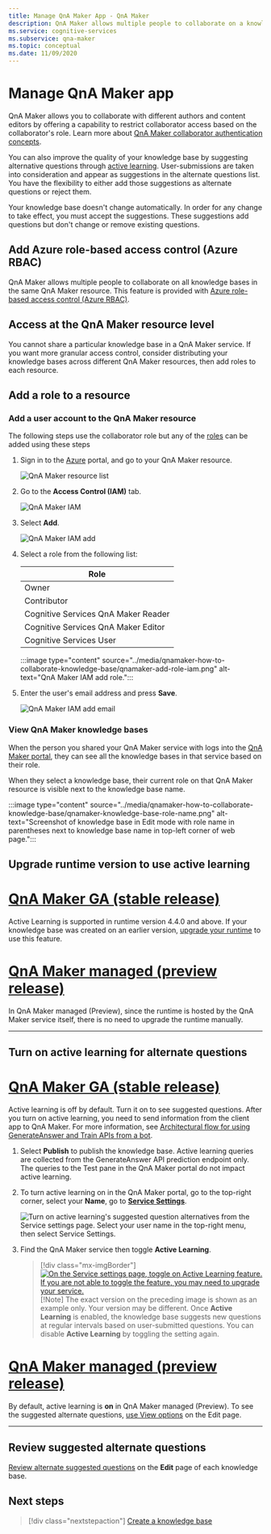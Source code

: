 ```yaml
---
title: Manage QnA Maker App - QnA Maker
description: QnA Maker allows multiple people to collaborate on a knowledge base. QnA Maker offers a capability to improve the quality of your knowledge base with active learning. One can review, accept or reject, and add without removing or changing existing questions.
ms.service: cognitive-services
ms.subservice: qna-maker
ms.topic: conceptual
ms.date: 11/09/2020
---
```


# Manage QnA Maker app

QnA Maker allows you to collaborate with different authors and content editors by offering a capability to restrict collaborator access based on the collaborator's role.
Learn more about [QnA Maker collaborator authentication concepts](../Concepts/role-based-access-control.md).

You can also improve the quality of your knowledge base by suggesting alternative questions through [active learning](../Concepts/active-learning-suggestions.md). User-submissions are taken into consideration and appear as suggestions in the alternate questions list. You have the flexibility to either add those suggestions as alternate questions or reject them.

Your knowledge base doesn't change automatically. In order for any change to take effect, you must accept the suggestions. These suggestions add questions but don't change or remove existing questions.

## Add Azure role-based access control (Azure RBAC)

QnA Maker allows multiple people to collaborate on all knowledge bases in the same QnA Maker resource. This feature is provided with [Azure role-based access control (Azure RBAC)](../../../role-based-access-control/role-assignments-portal.md).

## Access at the QnA Maker resource level

You cannot share a particular knowledge base in a QnA Maker service. If you want more granular access control, consider distributing your knowledge bases across different QnA Maker resources, then add roles to each resource.

## Add a role to a resource

### Add a user account to the QnA Maker resource

The following steps use the collaborator role but any of the [roles](../reference-role-based-access-control.md) can be added using these steps

1. Sign in to the [Azure](https://portal.azure.com/) portal, and go to your QnA Maker resource.

    ![QnA Maker resource list](../media/qnamaker-how-to-collaborate-knowledge-base/qnamaker-resource-list.png)

1. Go to the **Access Control (IAM)** tab.

    ![QnA Maker IAM](../media/qnamaker-how-to-collaborate-knowledge-base/qnamaker-iam.png)

1. Select **Add**.

    ![QnA Maker IAM add](../media/qnamaker-how-to-collaborate-knowledge-base/qnamaker-iam-add.png)

1. Select a role from the following list:

    |Role|
    |--|
    |Owner|
    |Contributor|
    |Cognitive Services QnA Maker Reader|
    |Cognitive Services QnA Maker Editor|
    |Cognitive Services User|

    :::image type="content" source="../media/qnamaker-how-to-collaborate-knowledge-base/qnamaker-add-role-iam.png" alt-text="QnA Maker IAM add role.":::

1. Enter the user's email address and press **Save**.

    ![QnA Maker IAM add email](../media/qnamaker-how-to-collaborate-knowledge-base/qnamaker-iam-add-email.png)

### View QnA Maker knowledge bases

When the person you shared your QnA Maker service with logs into the [QnA Maker portal](https://qnamaker.ai), they can see all the knowledge bases in that service based on their role.

When they select a knowledge base, their current role on that QnA Maker resource is visible next to the knowledge base name.

:::image type="content" source="../media/qnamaker-how-to-collaborate-knowledge-base/qnamaker-knowledge-base-role-name.png" alt-text="Screenshot of knowledge base in Edit mode with role name in parentheses next to knowledge base name in top-left corner of web page.":::

## Upgrade runtime version to use active learning

# [QnA Maker GA (stable release)](#tab/v1)

Active Learning is supported in runtime version 4.4.0 and above. If your knowledge base was created on an earlier version, [upgrade your runtime](set-up-qnamaker-service-azure.md#get-the-latest-runtime-updates) to use this feature.

# [QnA Maker managed (preview release)](#tab/v2)

In QnA Maker managed (Preview), since the runtime is hosted by the QnA Maker service itself, there is no need to upgrade the runtime manually.

---

## Turn on active learning for alternate questions

# [QnA Maker GA (stable release)](#tab/v1)

Active learning is off by default. Turn it on to see suggested questions. After you turn on active learning, you need to send information from the client app to QnA Maker. For more information, see [Architectural flow for using GenerateAnswer and Train APIs from a bot](improve-knowledge-base.md#architectural-flow-for-using-generateanswer-and-train-apis-from-a-bot).

1. Select **Publish** to publish the knowledge base. Active learning queries are collected from the GenerateAnswer API prediction endpoint only. The queries to the Test pane in the QnA Maker portal do not impact active learning.

1. To turn active learning on in the QnA Maker portal, go to the top-right corner, select your **Name**, go to [**Service Settings**](https://www.qnamaker.ai/UserSettings).

    ![Turn on active learning's suggested question alternatives from the Service settings page. Select your user name in the top-right menu, then select Service Settings.](../media/improve-knowledge-base/Endpoint-Keys.png)


1. Find the QnA Maker service then toggle **Active Learning**.

    > [!div class="mx-imgBorder"]
    > [![On the Service settings page, toggle on Active Learning feature. If you are not able to toggle the feature, you may need to upgrade your service.](../media/improve-knowledge-base/turn-active-learning-on-at-service-setting.png)](../media/improve-knowledge-base/turn-active-learning-on-at-service-setting.png#lightbox)
    > [!Note]
    > The exact version on the preceding image is shown as an example only. Your version may be different.
    Once **Active Learning** is enabled, the knowledge base suggests new questions at regular intervals based on user-submitted questions. You can disable **Active Learning** by toggling the setting again.

# [QnA Maker managed (preview release)](#tab/v2)

By default, active learning is **on** in QnA Maker managed (Preview). To see the suggested alternate questions, [use View options](../How-To/improve-knowledge-base.md#view-suggested-questions) on the Edit page.

---

## Review suggested alternate questions

[Review alternate suggested questions](improve-knowledge-base.md) on the **Edit** page of each knowledge base.

## Next steps

> [!div class="nextstepaction"]
> [Create a knowledge base](./manage-knowledge-bases.md)